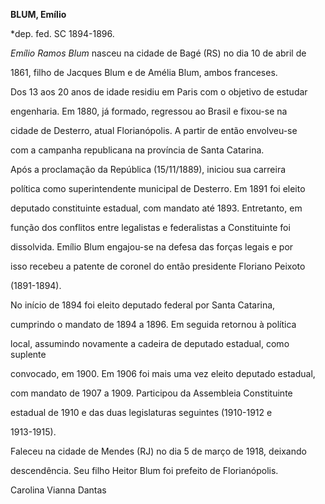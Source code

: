 **BLUM, Emílio**



\*dep. fed. SC 1894-1896.



*Emílio Ramos Blum* nasceu na cidade de Bagé (RS) no dia 10 de abril de

1861, filho de Jacques Blum e de Amélia Blum, ambos franceses.



Dos 13 aos 20 anos de idade residiu em Paris com o objetivo de estudar

engenharia. Em 1880, já formado, regressou ao Brasil e fixou-se na

cidade de Desterro, atual Florianópolis. A partir de então envolveu-se

com a campanha republicana na província de Santa Catarina.



Após a proclamação da República (15/11/1889), iniciou sua carreira

política como superintendente municipal de Desterro. Em 1891 foi eleito

deputado constituinte estadual, com mandato até 1893. Entretanto, em

função dos conflitos entre legalistas e federalistas a Constituinte foi

dissolvida. Emílio Blum engajou-se na defesa das forças legais e por

isso recebeu a patente de coronel do então presidente Floriano Peixoto

(1891-1894).



No início de 1894 foi eleito deputado federal por Santa Catarina,

cumprindo o mandato de 1894 a 1896. Em seguida retornou à política

local, assumindo novamente a cadeira de deputado estadual, como suplente

convocado, em 1900. Em 1906 foi mais uma vez eleito deputado estadual,

com mandato de 1907 a 1909. Participou da Assembleia Constituinte

estadual de 1910 e das duas legislaturas seguintes (1910-1912 e

1913-1915).



Faleceu na cidade de Mendes (RJ) no dia 5 de março de 1918, deixando

descendência. Seu filho Heitor Blum foi prefeito de Florianópolis.



Carolina Vianna Dantas



